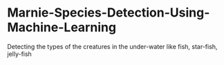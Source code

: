 # Marnie-Species-Detection-Using-Machine-Learning
Detecting the types of the creatures in the under-water like fish, star-fish, jelly-fish 
